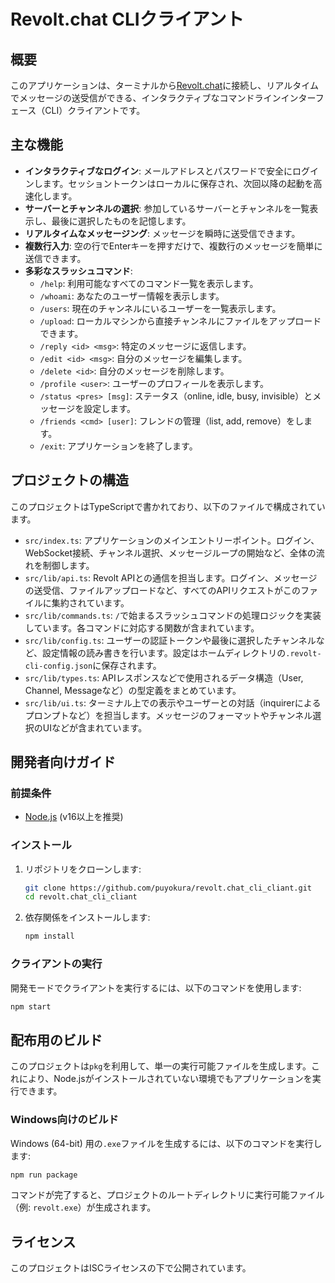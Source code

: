 # Revolt.chat CLIクライアント

## 概要

このアプリケーションは、ターミナルから[Revolt.chat](https://revolt.chat)に接続し、リアルタイムでメッセージの送受信ができる、インタラクティブなコマンドラインインターフェース（CLI）クライアントです。

## 主な機能

-   **インタラクティブなログイン**: メールアドレスとパスワードで安全にログインします。セッショントークンはローカルに保存され、次回以降の起動を高速化します。
-   **サーバーとチャンネルの選択**: 参加しているサーバーとチャンネルを一覧表示し、最後に選択したものを記憶します。
-   **リアルタイムなメッセージング**: メッセージを瞬時に送受信できます。
-   **複数行入力**: 空の行でEnterキーを押すだけで、複数行のメッセージを簡単に送信できます。
-   **多彩なスラッシュコマンド**:
    -   `/help`: 利用可能なすべてのコマンド一覧を表示します。
    -   `/whoami`: あなたのユーザー情報を表示します。
    -   `/users`: 現在のチャンネルにいるユーザーを一覧表示します。
    -   `/upload`: ローカルマシンから直接チャンネルにファイルをアップロードできます。
    -   `/reply <id> <msg>`: 特定のメッセージに返信します。
    -   `/edit <id> <msg>`: 自分のメッセージを編集します。
    -   `/delete <id>`: 自分のメッセージを削除します。
    -   `/profile <user>`: ユーザーのプロフィールを表示します。
    -   `/status <pres> [msg]`: ステータス（online, idle, busy, invisible）とメッセージを設定します。
    -   `/friends <cmd> [user]`: フレンドの管理（list, add, remove）をします。
    -   `/exit`: アプリケーションを終了します。

## プロジェクトの構造

このプロジェクトはTypeScriptで書かれており、以下のファイルで構成されています。

-   `src/index.ts`: アプリケーションのメインエントリーポイント。ログイン、WebSocket接続、チャンネル選択、メッセージループの開始など、全体の流れを制御します。
-   `src/lib/api.ts`: Revolt APIとの通信を担当します。ログイン、メッセージの送受信、ファイルアップロードなど、すべてのAPIリクエストがこのファイルに集約されています。
-   `src/lib/commands.ts`: `/`で始まるスラッシュコマンドの処理ロジックを実装しています。各コマンドに対応する関数が含まれています。
-   `src/lib/config.ts`: ユーザーの認証トークンや最後に選択したチャンネルなど、設定情報の読み書きを行います。設定はホームディレクトリの`.revolt-cli-config.json`に保存されます。
-   `src/lib/types.ts`: APIレスポンスなどで使用されるデータ構造（User, Channel, Messageなど）の型定義をまとめています。
-   `src/lib/ui.ts`: ターミナル上での表示やユーザーとの対話（inquirerによるプロンプトなど）を担当します。メッセージのフォーマットやチャンネル選択のUIなどが含まれています。

## 開発者向けガイド

### 前提条件

-   [Node.js](https://nodejs.org/) (v16以上を推奨)

### インストール

1.  リポジトリをクローンします:
    ```sh
    git clone https://github.com/puyokura/revolt.chat_cli_cliant.git
    cd revolt.chat_cli_cliant
    ```

2.  依存関係をインストールします:
    ```sh
    npm install
    ```

### クライアントの実行

開発モードでクライアントを実行するには、以下のコマンドを使用します:

```sh
npm start
```

## 配布用のビルド

このプロジェクトは`pkg`を利用して、単一の実行可能ファイルを生成します。これにより、Node.jsがインストールされていない環境でもアプリケーションを実行できます。

### Windows向けのビルド

Windows (64-bit) 用の`.exe`ファイルを生成するには、以下のコマンドを実行します:

```sh
npm run package
```

コマンドが完了すると、プロジェクトのルートディレクトリに実行可能ファイル（例: `revolt.exe`）が生成されます。

## ライセンス

このプロジェクトはISCライセンスの下で公開されています。